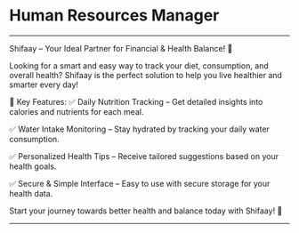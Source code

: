 # Human Resources Manager

<hr>

Shifaay – Your Ideal Partner for Financial & Health Balance! 💚

Looking for a smart and easy way to track your diet, consumption, and overall health?
Shifaay is the perfect solution to help you live healthier and smarter every day!

🔹 Key Features:
✅ Daily Nutrition Tracking – Get detailed insights into calories and nutrients for each meal.

✅ Water Intake Monitoring – Stay hydrated by tracking your daily water consumption.

✅ Personalized Health Tips – Receive tailored suggestions based on your health goals.

✅ Secure & Simple Interface – Easy to use with secure storage for your health data.

Start your journey towards better health and balance today with Shifaay! 🚀 <br />


<hr>
